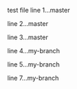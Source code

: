 test file
line 1...master

line 2...master

line 3...master

line 4...my-branch

line 5...my-branch

line 7...my-branch